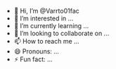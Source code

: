 - 👋 Hi, I’m @Varrto01fac
- 👀 I’m interested in ...
- 🌱 I’m currently learning ...
- 💞️ I’m looking to collaborate on ...
- 📫 How to reach me ...
- 😄 Pronouns: ...
- ⚡ Fun fact: ...

<!---
Varrto01fac/Varrto01fac is a ✨ special ✨ repository because its `README.md` (this file) appears on your GitHub profile.
You can click the Preview link to take a look at your changes.
--->
